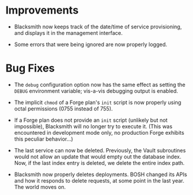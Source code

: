 # Improvements

- Blacksmith now keeps track of the date/time of service
  provisioning, and displays it in the management interface.

- Some errors that were being ignored are now properly logged.

# Bug Fixes

- The `debug` configuration option now has the same effect as
  setting the `DEBUG` environment variable; vis-a-vis debugging
  output is enabled.

- The implicit `chmod` of a Forge plan's `init` script is now
  properly using octal permissions (0755 instead of 755).

- If a Forge plan does not provide an `init` script (unlikely but
  not impossible), Blacksmith will no longer try to execute it.
  (This was encountered in development mode only, no production
  Forge exhibits this peculiar behavior...)

- The last service can now be deleted.  Previously, the Vault
  subroutines would not allow an update that would empty out the
  database index.  Now, if the last index entry is deleted, we
  delete the entire index path.

- Blacksmith now properly deletes deployments.  BOSH changed its
  APIs and how it responds to delete requests, at some point in
  the last year.  The world moves on.
